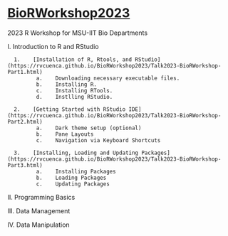 # [BioRWorkshop2023](https://rvcuenca.github.io/BioRWorkshop2023/)
2023 R Workshop for MSU-IIT Bio Departments

I.    Introduction to R and RStudio
      
      1.    [Installation of R, Rtools, and RStudio](https://rvcuenca.github.io/BioRWorkshop2023/Talk2023-BioRWorkshop-Part1.html)
             a.    Downloading necessary executable files.
             b.    Installing R.
             c.    Installing RTools.
             d.    Instlling RStudio.
             
      2.    [Getting Started with RStudio IDE](https://rvcuenca.github.io/BioRWorkshop2023/Talk2023-BioRWorkshop-Part2.html)
             a.    Dark theme setup (optional)
             b.    Pane Layouts
             c.    Navigation via Keyboard Shortcuts
             
      3.    [Installing, Loading and Updating Packages](https://rvcuenca.github.io/BioRWorkshop2023/Talk2023-BioRWorkshop-Part3.html)
             a.    Installing Packages
             b.    Loading Packages
             c.    Updating Packages
          

II.    Programming Basics

III.    Data Management

IV.    Data Manipulation
